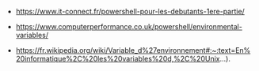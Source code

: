 - https://www.it-connect.fr/powershell-pour-les-debutants-1ere-partie/

- https://www.computerperformance.co.uk/powershell/environmental-variables/

- https://fr.wikipedia.org/wiki/Variable_d%27environnement#:~:text=En%20informatique%2C%20les%20variables%20d,%2C%20Unix...).
